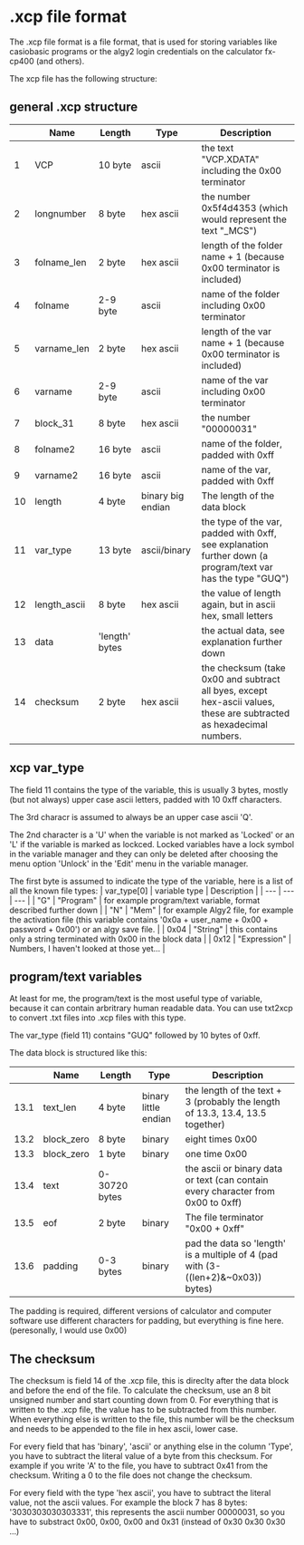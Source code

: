 # .xcp file format

The .xcp file format is a file format, that is used for storing variables like casiobasic programs or the algy2 login credentials on the calculator fx-cp400 (and others).

The xcp file has the following structure:

## general .xcp structure

| | Name | Length | Type | Description |
| --- | --- | --- | --- | --- |
|1 | VCP        | 10 byte | ascii     | the text "VCP.XDATA" including the 0x00 terminator |
|2 | longnumber |  8 byte | hex ascii | the number 0x5f4d4353 (which would represent the text "\_MCS") |
|3 | folname_len|  2 byte | hex ascii | length of the folder name + 1 (because 0x00 terminator is included) |
|4 | folname    |2-9 byte | ascii     | name of the folder including 0x00 terminator |
|5 | varname_len|  2 byte | hex ascii | length of the var name + 1 (because 0x00 terminator is included) |
|6 | varname    |2-9 byte | ascii     | name of the var including 0x00 terminator |
|7 | block_31   |  8 byte | hex ascii | the number "00000031" |
|8 | folname2   | 16 byte | ascii     | name of the folder, padded with 0xff |
|9 | varname2   | 16 byte | ascii     | name of the var, padded with 0xff |
|10| length     |  4 byte | binary big endian | The length of the data block |
|11| var_type   | 13 byte | ascii/binary     | the type of the var, padded with 0xff, see explanation further down (a program/text var has the type "GUQ") |
|12|length_ascii|  8 byte | hex ascii | the value of length again, but in ascii hex, small letters |
|13| data       | 'length' bytes | | the actual data, see explanation further down |
|14| checksum   |  2 byte | hex ascii | the checksum (take 0x00 and subtract all byes, except hex-ascii values, these are subtracted as hexadecimal numbers. |

## xcp var_type

The field 11 contains the type of the variable, this is usually 3 bytes, mostly (but not always) upper case ascii letters, padded with 10 0xff characters.

The 3rd characr is assumed to always be an upper case ascii 'Q'.

The 2nd character is a 'U' when the variable is not marked as 'Locked' or an 'L' if the variable is marked as lockced. Locked variables have a lock symbol in the variable manager 
and they can only be deleted after choosing the menu option 'Unlock' in the 'Edit' menu in the variable manager.

The first byte is assumed to indicate the type of the variable, here is a list of all the known file types:
| var_type\[0\] | variable type | Description |
| ---  | --- | --- |
| "G"  | "Program" | for example program/text variable, format described further down |
| "N"  | "Mem" | for example Algy2 file, for example the activation file (this variable contains '0x0a + user_name + 0x00 + password + 0x00') or an algy save file. |
| 0x04 | "String" | this contains only a string terminated with 0x00 in the block data |
| 0x12 | "Expression" | Numbers, I haven't looked at those yet... |

## program/text variables

At least for me, the program/text is the most useful type of variable, because it can contain arbritrary human readable data. You can use txt2xcp to convert .txt files into .xcp files with this type.

The var_type (field 11) contains "GUQ" followed by 10 bytes of 0xff.

The data block is structured like this:

|  | Name | Length | Type | Description |
| --- | --- | --- | --- | --- |
|13.1| text_len   |    4 byte   | binary little endian | the length of the text + 3 (probably the length of 13.3, 13.4, 13.5 together) |
|13.2| block_zero |    8 byte   | binary | eight times 0x00 |
|13.3| block_zero |    1 byte   | binary | one time 0x00 |
|13.4| text       |0-30720 bytes|  | the ascii or binary data or text (can contain every character from 0x00 to 0xff) |
|13.5| eof        |    2 byte   | binary | The file terminator "0x00 + 0xff" |
|13.6| padding    |  0-3 bytes  | binary | pad the data so 'length' is a multiple of 4 (pad with (3-((len+2)&~0x03)) bytes) |

The padding is required, different versions of calculator and computer software use different characters for padding, but everything is fine here. (peresonally, I would use 0x00)

## The checksum

The checksum is field 14 of the .xcp file, this is direclty after the data block and before the end of the file. 
To calculate the checksum, use an 8 bit unsigned number and start counting down from 0. For everything that is written to the .xcp file, the value has to be subtracted from this number.
When everything else is written to the file, this number will be the checksum and needs to be appended to the file in hex ascii, lower case.

For every field that has 'binary', 'ascii' or anything else in the column 'Type', you have to subtract the literal value of a byte from this checksum. For example if you write 'A' to the file, you have to
subtract 0x41 from the checksum. Writing a 0 to the file does not change the checksum. 

For every field with the type 'hex ascii', you have to subtract the literal value, not the ascii values. For example the block 7 has 8 bytes: '3030303030303331', 
this represents the ascii number 00000031, so you have to substract 0x00, 0x00, 0x00 and 0x31 (instead of 0x30 0x30 0x30 ...)

